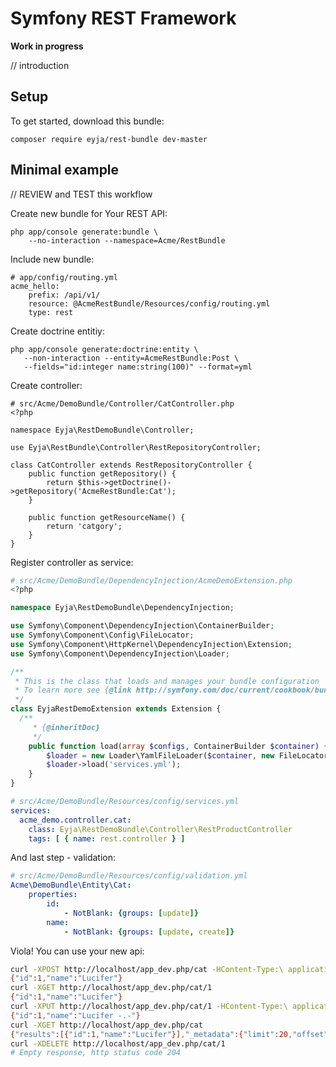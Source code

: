 # Symfony REST Framework

**Work in progress**

// introduction

## Setup

To get started, download this bundle:

    composer require eyja/rest-bundle dev-master

## Minimal example

// REVIEW and TEST this workflow

Create new bundle for Your REST API:

    php app/console generate:bundle \
        --no-interaction --namespace=Acme/RestBundle

Include new bundle:
  
    # app/config/routing.yml
    acme_hello:
        prefix: /api/v1/
        resource: @AcmeRestBundle/Resources/config/routing.yml
        type: rest

Create doctrine entitiy:

    php app/console generate:doctrine:entity \
       --non-interaction --entity=AcmeRestBundle:Post \
       --fields="id:integer name:string(100)" --format=yml

Create controller:

    # src/Acme/DemoBundle/Controller/CatController.php
    <?php

    namespace Eyja\RestDemoBundle\Controller;

    use Eyja\RestBundle\Controller\RestRepositoryController;

    class CatController extends RestRepositoryController {
        public function getRepository() {
            return $this->getDoctrine()->getRepository('AcmeRestBundle:Cat');
        }

        public function getResourceName() {
            return 'catgory';
        }
    }

Register controller as service:

```php
# src/Acme/DemoBundle/DependencyInjection/AcmeDemoExtension.php
<?php

namespace Eyja\RestDemoBundle\DependencyInjection;

use Symfony\Component\DependencyInjection\ContainerBuilder;
use Symfony\Component\Config\FileLocator;
use Symfony\Component\HttpKernel\DependencyInjection\Extension;
use Symfony\Component\DependencyInjection\Loader;

/**
 * This is the class that loads and manages your bundle configuration
 * To learn more see {@link http://symfony.com/doc/current/cookbook/bundles/extension.html}
 */
class EyjaRestDemoExtension extends Extension {
  /**
	 * {@inheritDoc}
	 */
	public function load(array $configs, ContainerBuilder $container) {
		$loader = new Loader\YamlFileLoader($container, new FileLocator(__DIR__.'/../Resources/config'));
		$loader->load('services.yml');
	}
}
```

```yml
# src/Acme/DemoBundle/Resources/config/services.yml
services:
  acme_demo.controller.cat:
    class: Eyja\RestDemoBundle\Controller\RestProductController
    tags: [ { name: rest.controller } ]
```

And last step - validation:

```yml
# src/Acme/DemoBundle/Resources/config/validation.yml
Acme\DemoBundle\Entity\Cat:
    properties:
        id:
            - NotBlank: {groups: [update]}
        name:
            - NotBlank: {groups: [update, create]}
```

Viola! You can use your new api:

```bash
curl -XPOST http://localhost/app_dev.php/cat -HContent-Type:\ application/json -d'{"name":"Lucifer"}'
{"id":1,"name":"Lucifer"}
curl -XGET http://localhost/app_dev.php/cat/1
{"id":1,"name":"Lucifer"}
curl -XPUT http://localhost/app_dev.php/cat/1 -HContent-Type:\ application/json -d'{"name":"Lucifer -.-"}'
{"id":1,"name":"Lucifer -.-"}
curl -XGET http://localhost/app_dev.php/cat
{"results":[{"id":1,"name":"Lucifer"}],"_metadata":{"limit":20,"offset":0,"total":1}}
curl -XDELETE http://localhost/app_dev.php/cat/1
# Empty response, http status code 204
```
